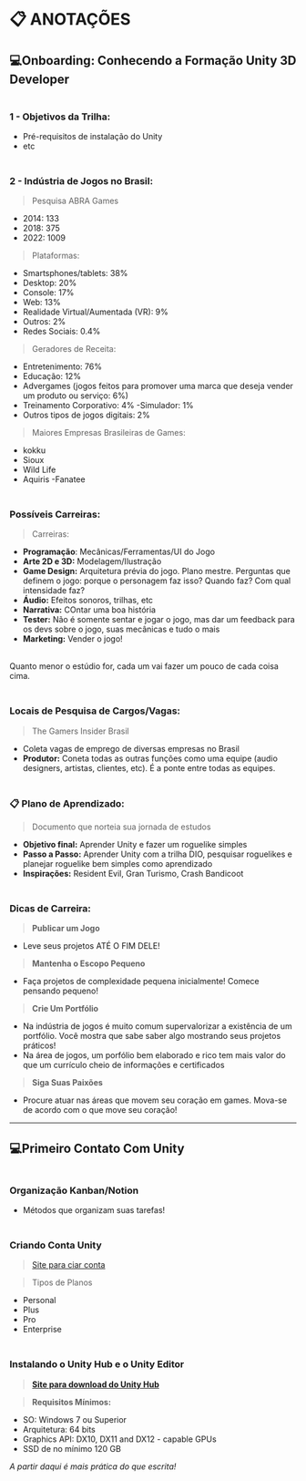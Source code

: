 # 📋 ANOTAÇÕES

## 💻**Onboarding: Conhecendo a Formação Unity 3D Developer**

### <br>1 - Objetivos da Trilha:
- Pré-requisitos de instalação do Unity
- etc

### <br>2 - Indústria de Jogos no Brasil:
> Pesquisa ABRA Games
- 2014: 133
- 2018: 375
- 2022: 1009

> Plataformas:
- Smartsphones/tablets: 38%
- Desktop: 20%
- Console: 17%
- Web: 13%
- Realidade Virtual/Aumentada (VR): 9%
- Outros: 2%
- Redes Sociais: 0.4%

> Geradores de Receita:
- Entretenimento: 76%
- Educação: 12%
- Advergames (jogos feitos para promover uma marca que deseja vender um produto ou serviço: 6%)
- Treinamento Corporativo: 4%
-Simulador: 1%
- Outros tipos de jogos digitais: 2%

> Maiores Empresas Brasileiras de Games:
- kokku
- Sioux
- Wild Life
- Aquiris
-Fanatee

### <br>Possíveis Carreiras:
> Carreiras:

- **Programação**: Mecânicas/Ferramentas/UI do Jogo
- **Arte 2D e 3D:** Modelagem/Ilustração
- **Game Design:** Arquitetura prévia do jogo. Plano mestre. Perguntas que definem o jogo: porque o personagem faz isso? Quando faz? Com qual intensidade faz?
- **Áudio:** Efeitos sonoros, trilhas, etc
- **Narrativa:** COntar uma boa história
- **Tester:** Não é somente sentar e jogar o jogo, mas dar um feedback para os devs sobre o jogo, suas mecânicas e tudo o mais
- **Marketing:** Vender o jogo!

<br>Quanto menor o estúdio for, cada um vai fazer um pouco de cada coisa cima.

### <br>Locais de Pesquisa de Cargos/Vagas:
> The Gamers Insider Brasil
- Coleta vagas de emprego de diversas empresas no Brasil 
- **Produtor:** Coneta todas as outras funções como uma equipe (audio designers, artistas, clientes, etc). É a ponte entre todas as equipes.

### <br> 📋 Plano de Aprendizado:
> Documento que norteia sua jornada de estudos
- **Objetivo final:** Aprender Unity e fazer um roguelike simples
- **Passo a Passo:** Aprender Unity com a trilha DIO, pesquisar roguelikes e planejar roguelike bem simples como aprendizado
- **Inspirações:** Resident Evil, Gran Turismo, Crash Bandicoot

### <br> Dicas de Carreira:
> **Publicar um Jogo**
- Leve seus projetos ATÉ O FIM DELE!
> **Mantenha o Escopo Pequeno**
- Faça projetos de complexidade pequena inicialmente! Comece pensando pequeno!
> **Crie Um Portfólio**
- Na indústria de jogos é muito comum supervalorizar a existência de um portfólio. Você mostra que sabe saber algo mostrando seus projetos práticos!
- Na área de jogos, um porfólio bem elaborado e rico tem mais valor do que um currículo cheio de informações e certificados
> **Siga Suas Paixões**
- Procure atuar nas áreas que movem seu coração em games. Mova-se de acordo com o que move seu coração!
---
## 💻**Primeiro Contato Com Unity**
### <br>Organização Kanban/Notion
- Métodos que organizam suas tarefas!

### <br>Criando Conta Unity
> [Site para ciar conta](https://unity.com/success-plans/integrated-success?check_logged_in=1)

> Tipos de Planos
- Personal
- Plus
- Pro
- Enterprise

### <br>Instalando o Unity Hub e o Unity Editor
> [**Site para download do Unity Hub**](https://unity.com/download)

> **Requisitos Mínimos:**
- SO: Windows 7 ou Superior
- Arquitetura: 64 bits
- Graphics API: DX10, DX11 and DX12 - capable GPUs
- SSD de no mínimo 120 GB

_A partir daqui é mais prática do que escrita!_